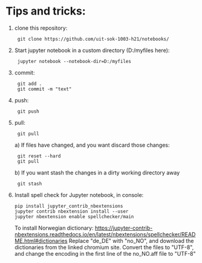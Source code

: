 # Tips and tricks:
 1. clone this repository: 
 
         git clone https://github.com/uit-sok-1003-h21/notebooks/
     
 2. Start jupyter notebook in a custom directory (D:/myfiles here): 
 
         jupyter notebook --notebook-dir=D:/myfiles
         
 3. commit: 
 
         git add .
         git commit -m "text"
     
 4. push: 
         
         git push
 
 5. pull: 
     
         git pull
         
     a) If files have changed, and you want discard those changes:
         
         git reset --hard
         git pull
     
     b) If you want stash the changes in a dirty working directory away
     
         git stash
 
 5. Install spell check for Jupyter notebook, in console:
 
        pip install jupyter_contrib_nbextensions
        jupyter contrib nbextension install --user
        jupyter nbextension enable spellchecker/main
        
    To install Norwegian dictionary: https://jupyter-contrib-nbextensions.readthedocs.io/en/latest/nbextensions/spellchecker/README.html#dictionaries
    Replace "de_DE" with "no_NO", and download the dictionaries from the linked chromium site. Convert the files to "UTF-8", and change the encoding in the first line of the no_NO.aff file to "UTF-8"